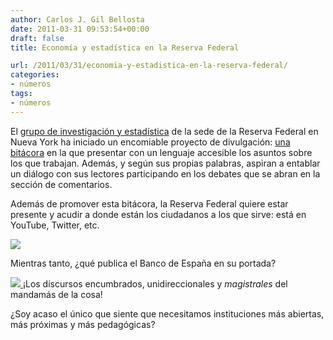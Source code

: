 ```yaml
---
author: Carlos J. Gil Bellosta
date: 2011-03-31 09:53:54+00:00
draft: false
title: Economía y estadística en la Reserva Federal

url: /2011/03/31/economia-y-estadistica-en-la-reserva-federal/
categories:
- números
tags:
- números
---
```


El [grupo de investigación y estadística](http://www.newyorkfed.org/research/index.html) de la sede de la Reserva Federal en Nueva York ha iniciado un encomiable proyecto de divulgación: [una bitácora](http://libertystreeteconomics.newyorkfed.org/) en la que presentar con un lenguaje accesible los asuntos sobre los que trabajan. Además, y según sus propias palabras, aspiran a entablar un diálogo con sus lectores participando en los debates que se abran en la sección de comentarios.

Además de promover esta bitácora, la Reserva Federal quiere estar presente y acudir a donde están los ciudadanos a los que sirve: está en YouTube, Twitter, etc.

[![](/wp-uploads/2011/03/fed_ny.png)
](/wp-uploads/2011/03/fed_ny.png)

Mientras tanto, ¿qué publica el Banco de España en su portada?

[![](/wp-uploads/2011/03/bde.png)
](/wp-uploads/2011/03/bde.png)¡Los discursos encumbrados, unidireccionales y _magistrales_ del mandamás de la cosa!

¿Soy acaso el único que siente que necesitamos instituciones más abiertas, más próximas y más pedagógicas?
